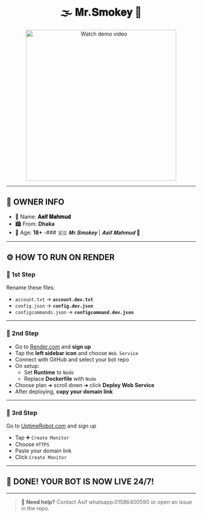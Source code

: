 <h1 align="center">🌫 𝐌𝐫.𝐒𝐦𝐨𝐤𝐞𝐲 🎩</h1>

<p align="center">
  <a href="https://files.catbox.moe/qptlr8.mp4">
    <img src="https://files.catbox.moe/k8kwue.jpg" alt="Watch demo video" width="400"/>
  </a>
</p>

---

## 👤 OWNER INFO

- 👑 Name: **𝐀𝐬𝐢𝐟 𝐌𝐚𝐡𝐦𝐮𝐝**
- 🏙️ From: **Dhaka** 
- 🎂 Age: **18+**
-### 🇧🇩 *𝐌𝐫.𝐒𝐦𝐨𝐤𝐞𝐲* | *𝐀𝐬𝐢𝐟 𝐌𝐚𝐡𝐦𝐮𝐝* 🌿
---

## ⚙️ HOW TO RUN ON RENDER

### 🥇 1st Step
Rename these files:
- `account.txt` → **`account.dev.txt`**
- `config.json` → **`config.dev.json`**
- `configcommands.json` → **`configcommand.dev.json`**

---

### 🥈 2nd Step
- Go to [Render.com](https://render.com) and **sign up**
- Tap the **left sidebar icon** and choose `Web Service`
- Connect with GitHub and select your bot repo
- On setup:
  - Set **Runtime** to `Node`
  - Replace **Dockerfile** with `Node`
- Choose plan ➜ scroll down ➜ click **Deploy Web Service**
- After deploying, **copy your domain link**

---

### 🥉 3rd Step
Go to [UptimeRobot.com](https://uptimerobot.com) and sign up

- Tap ➕ `Create Monitor`
- Choose `HTTPS`
- Paste your domain link
- Click `Create Monitor`

---

## 🎉 DONE! YOUR BOT IS NOW LIVE 24/7!

---

> 🤖 **Need help?** Contact Asif whatsapp:01586400590 or open an issue in the repo.
